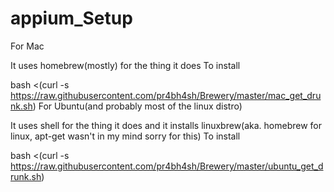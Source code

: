 # appium_Setup

For Mac

It uses homebrew(mostly) for the thing it does To install

bash <(curl -s https://raw.githubusercontent.com/pr4bh4sh/Brewery/master/mac_get_drunk.sh)
For Ubuntu(and probably most of the linux distro)

It uses shell for the thing it does and  it installs linuxbrew(aka. homebrew for linux, apt-get wasn't in my mind sorry for this) To install

bash <(curl -s https://raw.githubusercontent.com/pr4bh4sh/Brewery/master/ubuntu_get_drunk.sh)

